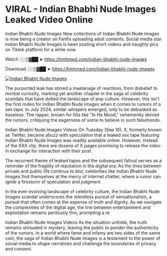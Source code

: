 # VIRAL - Indian Bhabhi Nude Images Leaked Video Online

Indian Bhabhi Nude Images New collections of Indian Bhabhi Nude Images is now being a creator on Fanfix uploading adult contents. Social media star Indian Bhabhi Nude Images is been posting short videos and naughty pics on Tiktok platform for a while now.

Watch ░░▒▓██ ➤ https://hmhmed.com/indian-bhabhi-nude-images

Download ░░▒▓██ ➤ https://hmhmed.com/indian-bhabhi-nude-images

[![Indian Bhabhi Nude Images](https://i.imgur.com/dJHk4Zq.gif)](https://hmhmed.com/indian-bhabhi-nude-images)

The purported leak has stirred a maelanage of reactions, from disbelief to morbid curiosity, marking yet another chapter in the saga of celebrity scandals that have dotted the landscape of pop culture. However, this isn't the first rodeo for Indian Bhabhi Nude Images when it comes to rumors of a sex tape. In July 2024, similar whispers emerged, only to be debunked as baseless. The rapper, known for hits like "In Ha Mood," vehemently denied the rumors, critiquing the eagerness of some to believe in such falsehoods.

Indian Bhabhi Nude Images Videos
On Tuesday (Sep 16), X, formerly known as Twitter, became abuzz with speculation that a leaked sex tape featuring Indian Bhabhi Nude Images was readily available online. However, instead of the XXX clip, there are dozens of X pages promising to release the video in exchange for interaction with their post.

The recurrent theme of leaked tapes and the subsequent fallout serves as a reminder of the fragility of reputation in the digital era. As the lines between private and public life continue to blur, celebrities like Indian Bhabhi Nude Images find themselves at the mercy of internet chatter, where a rumor can ignite a firestorm of speculation and judgment.

In the ever-evolving landscape of celebrity culture, the Indian Bhabhi Nude Images scandal underscores the relentless pursuit of sensationalism, a pursuit that often comes at the expense of truth and dignity. As we navigate the complexities of the digital age, the line between entertainment and exploitation remains perilously thin, prompting a re

Indian Bhabhi Nude Images Videos
As the situation unfolds, the truth remains shrouded in mystery, leaving the public to ponder the authenticity of the rumors. In a world where fame and infamy are two sides of the same coin, the saga of Indian Bhabhi Nude Images is a testament to the power of social media to shape narratives and challenge the boundaries of privacy and consent.